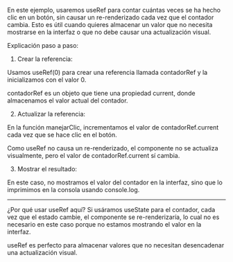 En este ejemplo, usaremos useRef para contar cuántas veces se ha hecho clic en un botón, sin causar un re-renderizado cada vez que el contador cambia. Esto es útil cuando quieres almacenar un valor que no necesita mostrarse en la interfaz o que no debe causar una actualización visual.



Explicación paso a paso:
1. Crear la referencia:

Usamos useRef(0) para crear una referencia llamada contadorRef y la inicializamos con el valor 0.

contadorRef es un objeto que tiene una propiedad current, donde almacenamos el valor actual del contador.

2. Actualizar la referencia:

En la función manejarClic, incrementamos el valor de contadorRef.current cada vez que se hace clic en el botón.

Como useRef no causa un re-renderizado, el componente no se actualiza visualmente, pero el valor de contadorRef.current sí cambia.

3. Mostrar el resultado:

En este caso, no mostramos el valor del contador en la interfaz, sino que lo imprimimos en la consola usando console.log.


_____

¿Por qué usar useRef aquí?
Si usáramos useState para el contador, cada vez que el estado cambie, el componente se re-renderizaría, lo cual no es necesario en este caso porque no estamos mostrando el valor en la interfaz.

useRef es perfecto para almacenar valores que no necesitan desencadenar una actualización visual.